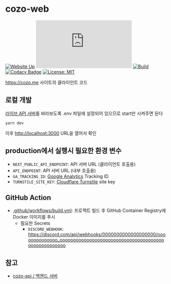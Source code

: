 # cozo-web

[![Website Up](https://img.shields.io/website.svg?url=https%3A%2F%2Fcozo.me)](https://cozo.me/)
[![Mozilla HTTP Observatory Grade](https://img.shields.io/mozilla-observatory/grade/cozo.me)](https://developer.mozilla.org/en-US/observatory/analyze?host=cozo.me)
[![Build](https://github.com/crizin/cozo-web/actions/workflows/build.yml/badge.svg)](https://github.com/crizin/cozo-web/actions)
[![Codacy Badge](https://app.codacy.com/project/badge/Grade/d4f2e52ae5c246f8aa60d3edb25ded52)](https://app.codacy.com/gh/crizin/cozo-web/dashboard?utm_source=gh&utm_medium=referral&utm_content=&utm_campaign=Badge_grade)
[![License: MIT](https://img.shields.io/github/license/crizin/cozo-web)](https://opensource.org/licenses/MIT)

https://cozo.me 사이트의 클라이언트 코드

## 로컬 개발

[라이브 API 서버](https://api.cozo.me/)를 바라보도록 .env 파일에 설정되어 있으므로 start만 시켜주면 된다

```shell
yarn dev
```

이후 [http://localhost:3000](http://localhost:3000) URL을 열어서 확인

## production에서 실행시 필요한 환경 변수

- `NEXT_PUBLIC_API_ENDPOINT`: API 서버 URL (클라이언트 호출용)
- `API_ENDPOINT`: API 서버 URL (내부 호출용)
- `GA_TRACKING_ID`: [Google Analytics](https://marketingplatform.google.com/about/analytics/) Tracking ID
- `TURNSTILE_SITE_KEY`: [Cloudflare Turnstile](https://www.cloudflare.com/products/turnstile/) site key

## GitHub Action

- [.github/workflows/build.yml](.github/workflows/build.yml): 프로젝트 빌드 후 GitHub Container Registry에 Docker 이미지를 푸시
    - 필요한 Secrets
        - `DISCORD_WEBHOOK`: https://discord.com/api/webhooks/0000000000000000000/oooooooooooooo_ooooooooooooooooooooooooooooooooooooooooooooooooooooo

## 참고

- [cozo-api / 백엔드 서버](https://github.com/crizin/cozo-api)

